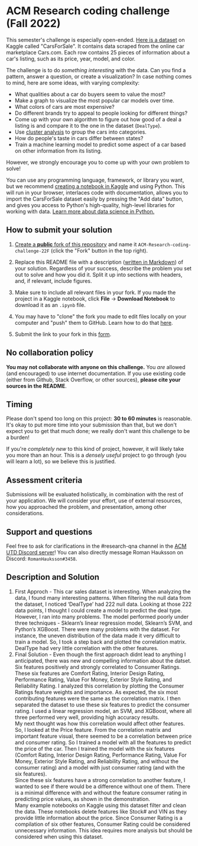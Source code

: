 # ACM Research coding challenge (Fall 2022)

This semester's challenge is especially open-ended. [Here is a dataset](https://www.kaggle.com/datasets/chancev/carsforsale) on Kaggle called "CarsForSale". It contains data scraped from the online car marketplace Cars.com. Each row contains 25 pieces of information about a car's listing, such as its price, year, model, and color.

The challenge is to do *something interesting* with the data. Can you find a pattern, answer a question, or create a visualization? In case nothing comes to mind, here are some ideas, with varying complexity:

- What qualities about a car do buyers seem to value the most?
- Make a graph to visualize the most popular car models over time.
- What colors of cars are most expensive?
- Do different brands try to appeal to people looking for different things?
- Come up with your own algorithm to figure out how good of a deal a listing is and compare it to the one in the dataset (`DealType`).
- Use [cluster analysis](https://en.wikipedia.org/wiki/Cluster_analysis) to group the cars into categories.
- How do people's taste in cars differ between states?
- Train a machine learning model to predict some aspect of a car based on other information from its listing.

However, we strongly encourage you to come up with your own problem to solve!

You can use any programming language, framework, or library you want, but we recommend [creating a notebook in Kaggle](https://www.kaggle.com/docs/notebooks) and using Python. This will run in your browser, interlaces code with documentation, allows you to import the CarsForSale dataset easily by pressing the "Add data" button, and gives you access to Python's high-quality, high-level libraries for working with data. [Learn more about data science in Python.](https://www.w3schools.com/datascience/ds_python.asp)

## How to submit your solution

1. [Create a  **public**  fork of this repository](https://docs.github.com/en/get-started/quickstart/fork-a-repo) and name it  `ACM-Research-coding-challenge-22F` (click the "Fork" button in the top right).

2. Replace this README file with a description ([written in Markdown](https://docs.github.com/en/get-started/writing-on-github/getting-started-with-writing-and-formatting-on-github/about-writing-and-formatting-on-github)) of your solution. Regardless of your success, describe the problem you set out to solve and how you did it. Split it up into sections with headers, and, if relevant, include figures.

3. Make sure to include all relevant files in your fork. If you made the project in a Kaggle notebook, click **File** → **Download Notebook** to download it as an `.ipynb` file.

4. You may have to "clone" the fork you made to edit files locally on your computer and "push" them to GitHub. Learn how to do that [here](https://docs.github.com/en/repositories/creating-and-managing-repositories/cloning-a-repository).

4. Submit the link to your fork in this [form](http://apply.acmutd.co/research-coding-challenge).

## No collaboration policy

**You may not collaborate with anyone on this challenge.** You _are_ allowed (and encouraged) to use internet documentation. If you use existing code (either from Github, Stack Overflow, or other sources), **please cite your sources in the README**.

## Timing

Please don't spend too long on this project: **30 to 60 minutes** is reasonable. It's okay to put more time into your submission than that, but we don't expect you to get that much done; we really don't want this challenge to be a burden!

If you're *completely new* to this kind of project, however, it will likely take you more than an hour. This is a *densely useful* project to go through (you will learn a lot), so we believe this is justified.

## Assessment criteria

Submissions will be evaluated holistically, in combination with the rest of your application. We will consider your effort, use of external resources, how you approached the problem, and presentation, among other considerations.

## Support and questions

Feel free to ask for clarifications in the #research-qna channel in the [ACM UTD Discord server](https://discord.gg/nJxRdKdG4d)! You can also directly message Roman Hauksson on Discord: `RomanHauksson#3458`.

## Description and Solution

1. First Approch - This car sales dataset is interesting. When analyzing the data, I found many interesting patterns. When filtering the null data from the dataset, I noticed ‘DealType’ had 222 null data. Looking at those 222 data points, I thought I could create a model to predict the deal type. However, I ran into many problems. The model performed poorly under three techniques - Sklearn’s linear regression model, Sklearn’s SVM, and Python’s XGBoost. There were many problems with the dataset. For instance, the uneven distribution of the data made it very difficult to train a model. So, I took a step back and plotted the correlation matrix. DealType had very little correlation with the other features. 
2. Final Solution - Even though the first approach didnt lead to anything I anticipated, there was new and compelling information about the datset. Six features positively and strongly correlated to Consumer Ratings. These six features are Comfort Rating, Interior Design Rating, Performance Rating, Value For Money, Exterior Style Rating, and Reliability Rating. I analyzed this correlation by plotting the Consumer Ratings feature weights and importance. As expected, the six most contributing features were the same as the correlation matrix. I then separated the dataset to use these six features to predict the consumer rating. I used a linear regression model, an SVM, and XGBoost, where all three performed very well, providing high accuracy results.<br>
My next thought was how this correlation would affect other features. So, I looked at the Price feature. From the correlation matrix and important feature visual, there seemed to be a correlation between price and consumer rating. So I trained a model with all the features to predict the price of the car. Then I trained the model with the six features (Comfort Rating, Interior Design Rating, Performance Rating, Value For Money, Exterior Style Rating, and Reliability Rating, and without the consumer rating) and a model with just consumer rating (and with the six features). <br>
Since these six features have a strong correlation to another feature, I wanted to see if there would be a difference without one of them. There is a minimal difference with and without the feature consumer rating in predicting price values, as shown in the demonstration. <br>
Many example notebooks on Kaggle using this dataset filter and clean the data. These notebooks delete features like Stock# and VIN as they provide little information about the price. Since Consumer Rating is a compilation of six other features, Consumer Rating could be considered unnecessary information. This idea requires more analysis but should be considered when using this dataset.<br>
